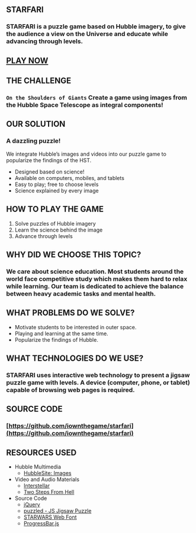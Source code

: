 ## STARFARI

### STARFARI is a puzzle game based on Hubble imagery, to give the audience a view on the Universe and educate while advancing through levels.


## [PLAY NOW](https://iownthegame.github.io/starfari/)

## THE CHALLENGE

### `On the Shoulders of Giants` Create a game using images from the Hubble Space Telescope as integral components!

## OUR SOLUTION

### A dazzling puzzle!

We integrate Hubble’s images and videos into our puzzle game to popularize the findings of the HST.

- Designed based on science!
- Available on computers, mobiles, and tablets
- Easy to play; free to choose levels
- Science explained by every image

## HOW TO PLAY THE GAME
1. Solve puzzles of Hubble imagery
2. Learn the science behind the image
3. Advance through levels

## WHY DID WE CHOOSE THIS TOPIC?

### We care about science education. Most students around the world face competitive study which makes them hard to relax while learning. Our team is dedicated to achieve the balance between heavy academic tasks and mental health.


## WHAT PROBLEMS DO WE SOLVE?
- Motivate students to be interested in outer space.
- Playing and learning at the same time.
- Popularize the findings of Hubble.

## WHAT TECHNOLOGIES DO WE USE?
### STARFARI uses interactive web technology to present a jigsaw puzzle game with levels. A device (computer, phone, or tablet) capable of browsing web pages is required.

## SOURCE CODE
### [https://github.com/iownthegame/starfari](https://github.com/iownthegame/starfari)

## RESOURCES USED
- Hubble Multimedia
  - [HubbleSite: Images](http://hubblesite.org/images/gallery)
- Video and Audio Materials
  - [Interstellar](https://www.imdb.com/title/tt0816692/)
  - [Two Steps From Hell](https://www.youtube.com/channel/UC3swwxiALG5c0Tvom83tPGg)
- Source Code
  - [jQuery](https://jquery.com/)
  - [puzzled - JS Jigsaw Puzzle](https://github.com/tsi/puzzled)
  - [STARWARS Web Font](https://fonts2u.com/starwars.font)
  - [ ProgressBar.js](https://kimmobrunfeldt.github.io/progressbar.js/)


